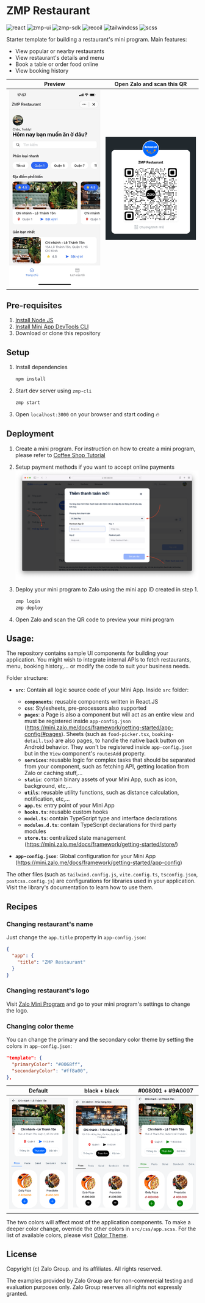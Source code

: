 # ZMP Restaurant

<p style="display: flex; flex-wrap: wrap; gap: 4px">
  <img alt="react" src="https://badgen.net/badge/react/18.2.0/?icon=npm" />
  <img alt="zmp-ui" src="https://badgen.net/badge/zmp-ui/1.5.0/purple?icon=npm" />
  <img alt="zmp-sdk" src="https://badgen.net/badge/zmp-sdk/2.23.3/green?icon=npm" />
  <img alt="recoil" src="https://badgen.net/badge/recoil/0.7.6/black?icon=npm" />
  <img alt="tailwindcss" src="https://badgen.net/badge/tailwindcss/3.2.4/cyan?icon=npm" />
  <img alt="scss" src="https://badgen.net/badge/scss/8.4.19/pink?icon=npm" />
</p>

Starter template for building a restaurant's mini program. Main features:

- View popular or nearby restaurants
- View restaurant's details and menu
- Book a table or order food online
- View booking history

|                          Preview                           |               Open Zalo and scan this QR                |
| :--------------------------------------------------------: | :-----------------------------------------------------: |
| <img src="./docs/preview.jpg" alt="Home page" width="250"> | <img src="./docs/qr.png" alt="Entry point" width="250"> |

## Pre-requisites

1. [Install Node JS](https://nodejs.org/en/download/)
1. [Install Mini App DevTools CLI](https://mini.zalo.me/docs/dev-tools)
1. Download or clone this repository

## Setup

1. Install dependencies

   ```bash
   npm install
   ```

1. Start dev server using `zmp-cli`

   ```bash
   zmp start
   ```

1. Open `localhost:3000` on your browser and start coding 🔥

## Deployment

1. Create a mini program. For instruction on how to create a mini program, please refer to [Coffee Shop Tutorial](https://mini.zalo.me/docs/tutorial/step-1/#1-tạo-một-ứng-dụng-zalo-mini-program-mới-trên-trang-chủ-của-zalo-mini-program)

1. Setup payment methods if you want to accept online payments
   ![](./docs/payment.png "Payment method")

1. Deploy your mini program to Zalo using the mini app ID created in step 1.

   ```bash
   zmp login
   zmp deploy
   ```

1. Open Zalo and scan the QR code to preview your mini program

## Usage:

The repository contains sample UI components for building your application. You might wish to integrate internal APIs to fetch restaurants, menu, booking history,... or modify the code to suit your business needs.

Folder structure:

- **`src`**: Contain all logic source code of your Mini App. Inside `src` folder:

  - **`components`**: reusable components written in React.JS
  - **`css`**: Stylesheets, pre-processors also supported
  - **`pages`**: a Page is also a component but will act as an entire view and must be registered inside `app-config.json` (https://mini.zalo.me/docs/framework/getting-started/app-config/#pages). Sheets (such as `food-picker.tsx`, `booking-detail.tsx`) are also pages, to handle the native back button on Android behavior. They won't be registered inside `app-config.json` but in the `View` component's `routesAdd` property.
  - **`services`**: reusable logic for complex tasks that should be separated from your component, such as fetching API, getting location from Zalo or caching stuff,...
  - **`static`**: contain binary assets of your Mini App, such as icon, background, etc,...
  - **`utils`**: reusable utility functions, such as distance calculation, notification, etc,...
  - **`app.ts`**: entry point of your Mini App
  - **`hooks.ts`**: reusable custom hooks
  - **`model.ts`**: contain TypeScript type and interface declarations
  - **`modules.d.ts`**: contain TypeScript declarations for third party modules
  - **`store.ts`**: centralized state management (https://mini.zalo.me/docs/framework/getting-started/store/)

- **`app-config.json`**: Global configuration for your Mini App (https://mini.zalo.me/docs/framework/getting-started/app-config)

The other files (such as `tailwind.config.js`, `vite.config.ts`, `tsconfig.json`, `postcss.config.js`) are configurations for libraries used in your application. Visit the library's documentation to learn how to use them.

## Recipes

### Changing restaurant's name

Just change the `app.title` property in `app-config.json`:

```json
{
  "app": {
    "title": "ZMP Restaurant"
  }
}
```

### Changing restaurant's logo

Visit [Zalo Mini Program](https://mini.zalo.me/) and go to your mini program's settings to change the logo.

### Changing color theme

You can change the primary and the secondary color theme by setting the colors in `app-config.json`:

```json
"template": {
  "primaryColor": "#0068ff",
  "secondaryColor": "#ff8a00",
},
```

| Default                                                                  | black + black                                                        | #008001 + #9A0007                                                    |
| ------------------------------------------------------------------------ | -------------------------------------------------------------------- | -------------------------------------------------------------------- |
| <img src="./docs/variant-default.png" alt="Default variant" width="200"> | <img src="./docs/variant-black.png" alt="Black variant" width="200"> | <img src="./docs/variant-green.png" alt="Green variant" width="200"> |

The two colors will affect most of the application components. To make a deeper color change, override the other colors in `src/css/app.scss`. For the list of available colors, please visit [Color Theme](https://mini.zalo.me/docs/framework/components/color-themes/).

## License

Copyright (c) Zalo Group. and its affiliates. All rights reserved.

The examples provided by Zalo Group are for non-commercial testing and evaluation
purposes only. Zalo Group reserves all rights not expressly granted.
